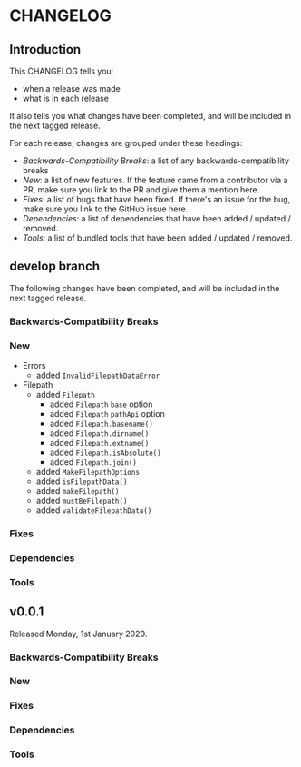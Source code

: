 # CHANGELOG

## Introduction

This CHANGELOG tells you:

* when a release was made
* what is in each release

It also tells you what changes have been completed, and will be included in the next tagged release.

For each release, changes are grouped under these headings:

* _Backwards-Compatibility Breaks_: a list of any backwards-compatibility breaks
* _New_: a list of new features. If the feature came from a contributor via a PR, make sure you link to the PR and give them a mention here.
* _Fixes_: a list of bugs that have been fixed. If there's an issue for the bug, make sure you link to the GitHub issue here.
* _Dependencies_: a list of dependencies that have been added / updated / removed.
* _Tools_: a list of bundled tools that have been added / updated / removed.

## develop branch

The following changes have been completed, and will be included in the next tagged release.

### Backwards-Compatibility Breaks

### New

* Errors
  - added `InvalidFilepathDataError`
* Filepath
  - added `Filepath`
    - added `Filepath` `base` option
    - added `Filepath` `pathApi` option
    - added `Filepath.basename()`
    - added `Filepath.dirname()`
    - added `Filepath.extname()`
    - added `Filepath.isAbsolute()`
    - added `Filepath.join()`
  - added `MakeFilepathOptions`
  - added `isFilepathData()`
  - added `makeFilepath()`
  - added `mustBeFilepath()`
  - added `validateFilepathData()`

### Fixes

### Dependencies

### Tools

## v0.0.1

Released Monday, 1st January 2020.

### Backwards-Compatibility Breaks

### New

### Fixes

### Dependencies

### Tools
